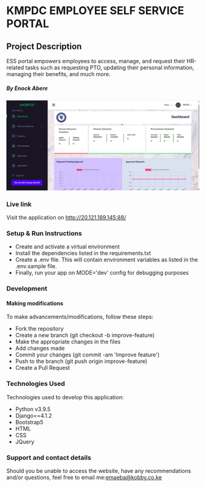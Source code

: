 # KMPDC EMPLOYEE SELF SERVICE PORTAL
## Project Description
ESS portal empowers employees to access, manage, and request their HR-related tasks such as requesting PTO, updating their personal information, managing their benefits, and much more.

##### By Enock Abere 

![views](static/img/1.png)

### Live link
Visit the application on http://20.121.189.145:88/
### Setup & Run Instructions
- Create and activate a virtual environment
- Install the dependencies listed in the requirements.txt
- Create a .env file. This will contain environment variables as listed in the .env.sample file.
- Finally, run your app on MODE='dev' config for debugging purposes
### Development
#### Making modifications
To make advancements/modifications, follow these steps:
- Fork the repository
- Create a new branch (git checkout -b improve-feature)
- Make the appropriate changes in the files
- Add changes made
- Commit your changes (git commit -am 'Improve feature')
- Push to the branch (git push origin improve-feature)
- Create a Pull Request
### Technologies Used
Technologies used to develop this application:
- Python v3.9.5
- Django==4.1.2
- Bootstrap5
- HTML
- CSS
- JQuery
### Support and contact details
Should you be unable to access the website, have any recommendations and/or questions, feel free to email me:[emaeba@kobby.co.ke](mailto:emaeba@kobby.co.ke)


